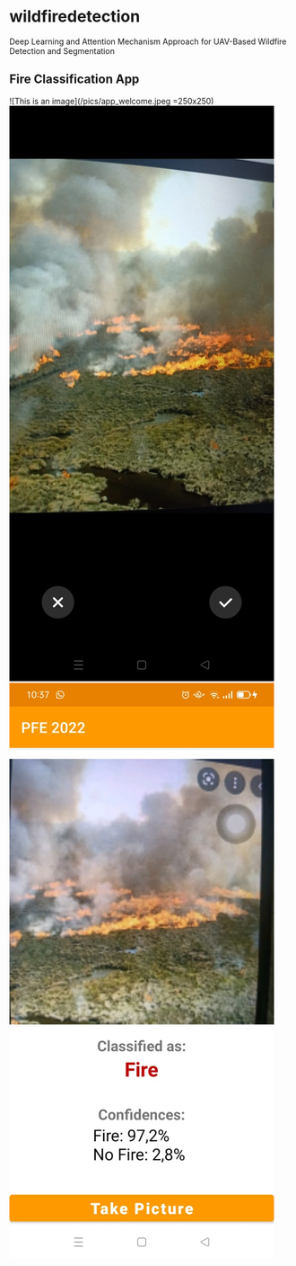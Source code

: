 # wildfiredetection
Deep Learning and Attention Mechanism Approach for UAV-Based Wildfire Detection and Segmentation
## Fire Classification App
![This is an image](/pics/app_welcome.jpeg =250x250)
![This is an image](/pics/Fire_loading.jpeg)
![This is an image](/pics/Fire_verdict.jpeg)
